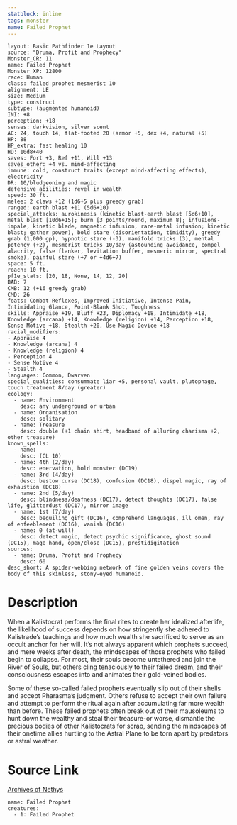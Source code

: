 ```yaml
---
statblock: inline
tags: monster
name: Failed Prophet
---
```

```statblock
layout: Basic Pathfinder 1e Layout
source: "Druma, Profit and Prophecy"
Monster_CR: 11
name: Failed Prophet
Monster_XP: 12800
race: Human
class: failed prophet mesmerist 10
alignment: LE
size: Medium
type: construct
subtype: (augmented humanoid)
INI: +8
perception: +18
senses: darkvision, silver scent
AC: 24, touch 14, flat-footed 20 (armor +5, dex +4, natural +5)
HP: 88
HP_extra: fast healing 10
HD: 10d8+40
saves: Fort +3, Ref +11, Will +13
saves_other: +4 vs. mind-affecting
immune: cold, construct traits (except mind-affecting effects), electricity
DR: 10/bludgeoning and magic
defensive_abilities: revel in wealth
speed: 30 ft.
melee: 2 claws +12 (1d6+5 plus greedy grab)
ranged: earth blast +11 (5d6+10)
special_attacks: aurokinesis (kinetic blast-earth blast [5d6+10], metal blast [10d6+15]; burn [3 points/round, maximum 8]; infusions-impale, kinetic blade, magnetic infusion, rare-metal infusion; kinetic blast; gather power), bold stare (disorientation, timidity), greedy grab (1,000 gp), hypnotic stare (-3), manifold tricks (3), mental potency (+2), mesmerist tricks 10/day (astounding avoidance, compel alacrity, false flanker, levitation buffer, mesmeric mirror, spectral smoke), painful stare (+7 or +4d6+7)
space: 5 ft.
reach: 10 ft.
pf1e_stats: [20, 18, None, 14, 12, 20]
BAB: 7
CMB: 12 (+16 greedy grab)
CMD: 26
feats: Combat Reflexes, Improved Initiative, Intense Pain, Intimidating Glance, Point-Blank Shot, Toughness
skills: Appraise +19, Bluff +23, Diplomacy +18, Intimidate +18, Knowledge (arcana) +14, Knowledge (religion) +14, Perception +18, Sense Motive +18, Stealth +20, Use Magic Device +18
racial_modifiers:
- Appraise 4
- Knowledge (arcana) 4
- Knowledge (religion) 4
- Perception 4
- Sense Motive 4
- Stealth 4
languages: Common, Dwarven
special_qualities: consummate liar +5, personal vault, plutophage, touch treatment 8/day (greater)
ecology:
  - name: Environment
    desc: any underground or urban
  - name: Organisation
    desc: solitary
  - name: Treasure
    desc: double (+1 chain shirt, headband of alluring charisma +2, other treasure)
known_spells:
  - name:
    desc: (CL 10)
  - name: 4th (2/day)
    desc: enervation, hold monster (DC19)
  - name: 3rd (4/day)
    desc: bestow curse (DC18), confusion (DC18), dispel magic, ray of exhaustion (DC18)
  - name: 2nd (5/day)
    desc: blindness/deafness (DC17), detect thoughts (DC17), false life, glitterdust (DC17), mirror image
  - name: 1st (7/day)
    desc: beguiling gift (DC16), comprehend languages, ill omen, ray of enfeeblement (DC16), vanish (DC16)
  - name: 0 (at-will)
    desc: detect magic, detect psychic significance, ghost sound (DC15), mage hand, open/close (DC15), prestidigitation
sources:
  - name: Druma, Profit and Prophecy
    desc: 60
desc_short: A spider-webbing network of fine golden veins covers the body of this skinless, stony-eyed humanoid.
```
# Description
When a Kalistocrat performs the final rites to create her idealized afterlife, the likelihood of success depends on how stringently she adhered to Kalistrade’s teachings and how much wealth she sacrificed to serve as an occult anchor for her will. It’s not always apparent which prophets succeed, and mere weeks after death, the mindscapes of those prophets who failed begin to collapse. For most, their souls become untethered and join the River of Souls, but others cling tenaciously to their failed dream, and their consciousness escapes into and animates their gold-veined bodies.

 Some of these so-called failed prophets eventually slip out of their shells and accept Pharasma’s judgment. Others refuse to accept their own failure and attempt to perform the ritual again after accumulating far more wealth than before. These failed prophets often break out of their mausoleums to hunt down the wealthy and steal their treasure-or worse, dismantle the precious bodies of other Kalistocrats for scrap, sending the mindscapes of their onetime allies hurtling to the Astral Plane to be torn apart by predators or astral weather.
# Source Link
[Archives of Nethys](https://aonprd.com/MonsterDisplay.aspx?ItemName=Failed%20Prophet)
```encounter-table
name: Failed Prophet
creatures:
  - 1: Failed Prophet
```
